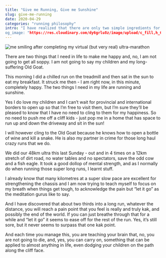```yaml
---
title: "Give me Running, Give me Sunshine"
slug: give-me-running
date: 2020-04-29
categories: "running philosophy"
intro: "I have realized that there are only two simple ingredients for true happiness in life, and I seem to have been blessed with plenty of both. I also completed a 48km ultra, and made another discover along the weary way.
og_image: "https://res.cloudinary.com/dy6grlu8z/image/upload/c_fill,h_630,w_1200/v1588170442/r1tn7jvq9kfqsx1desiq.jpg"
---
```


<img src="https://res.cloudinary.com/dy6grlu8z/image/upload/c_scale,w_1061/v1588170442/r1tn7jvq9kfqsx1desiq.jpg" alt="me smiling after completing my virtual (but very real) ultra-marathon">

There are two things that I need in life to make me happy and, no, I am not going to get all soppy. I am not going to say my children and my long-suffering Old Goat.

This morning I did a chilled run on the treadmill and then sat in the sun to eat my breakfast. It struck me then - I am right now, in this minute, completely happy. The two things I need in my life are running and sunshine.

Yes I do love my children and I can’t wait for provincial and international borders to open up so that I’m free to visit them, but I’m sure they’ll be pleased to know that I have no need to cling to them for my happiness. So no need to push me off a cliff kids - just pop me in a home that has space to run up and down the driveway and sit in the sun!

I will however cling to the Old Goat because he knows how to open a bottle of wine and kill a snake. He is also my partner in crime for those long haul crazy runs that we do.

We did our 48km ultra this last Sunday - out and in 4 times on a 12km stretch of dirt road, no water tables and no spectators, save the odd cow and a fish eagle. It took a good dollop of mental strength, and as I normally do when running those super long runs, I learnt stuff.

I already know that many kilometres at a super slow pace are excellent for strengthening the chassis and I am now trying to teach myself to focus on my breath when things get tough, to acknowledge the pain but “let it go” as the meditation gurus like to say.

And I have discovered that about two thirds into a long run, whatever the distance, you will reach a pain point that you feel is really and truly kak, and possibly the end of the world. If you can just breathe through that for a while and “let it go” it seems to ease off for the rest of the run. Yes, it’s still sore, but it never seems to surpass that one kak point.

And each time you manage this, you are teaching your brain that, no, you are not going to die, and, yes, you can carry on, something that can be applied to almost anything in life, even dodging your children on the path along the cliff face.
